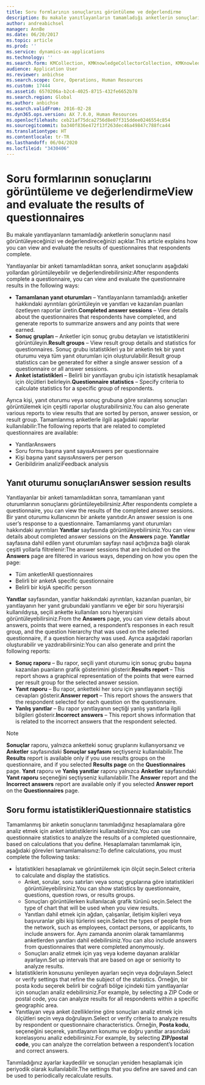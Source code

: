 ```yaml
---
title: Soru formlarının sonuçlarını görüntüleme ve değerlendirme
description: Bu makale yanıtlayanların tamamladığı anketlerin sonuçlarını nasıl görüntüleyeceğinizi ve değerlendireceğinizi açıklar.
author: andreabichsel
manager: AnnBe
ms.date: 06/20/2017
ms.topic: article
ms.prod: ''
ms.service: dynamics-ax-applications
ms.technology: ''
ms.search.form: KMCollection, KMKnowledgeCollectorCollection, KMKnowledgeCollectorUserResults, HcmLearningWorkspace
audience: Application User
ms.reviewer: anbichse
ms.search.scope: Core, Operations, Human Resources
ms.custom: 17444
ms.assetid: 6570206a-b2c4-4025-8715-432fe6652b78
ms.search.region: Global
ms.author: anbichse
ms.search.validFrom: 2016-02-28
ms.dyn365.ops.version: AX 7.0.0, Human Resources
ms.openlocfilehash: ceb21af75dca2756d8e07f315ddee0246554c854
ms.sourcegitcommit: ba340f836e472f13f263dec46a49847c788fca44
ms.translationtype: HT
ms.contentlocale: tr-TR
ms.lasthandoff: 06/04/2020
ms.locfileid: "3430406"
---
```

# <a name="view-and-evaluate-the-results-of-questionnaires"></a><span data-ttu-id="73482-103">Soru formlarının sonuçlarını görüntüleme ve değerlendirme</span><span class="sxs-lookup"><span data-stu-id="73482-103">View and evaluate the results of questionnaires</span></span>

<span data-ttu-id="73482-104">Bu makale yanıtlayanların tamamladığı anketlerin sonuçlarını nasıl görüntüleyeceğinizi ve değerlendireceğinizi açıklar.</span><span class="sxs-lookup"><span data-stu-id="73482-104">This article explains how you can view and evaluate the results of questionnaires that respondents complete.</span></span> 

<span data-ttu-id="73482-105">Yanıtlayanlar bir anketi tamamladıktan sonra, anket sonuçlarını aşağıdaki yollardan görüntüleyebilir ve değerlendirebilirsiniz:</span><span class="sxs-lookup"><span data-stu-id="73482-105">After respondents complete a questionnaire, you can view and evaluate the questionnaire results in the following ways:</span></span>

-   <span data-ttu-id="73482-106">**Tamamlanan yanıt oturumları** – Yanıtlayanların tamamladığı anketler hakkındaki ayrıntıları görüntüleyin ve yanıtları ve kazanılan puanları özetleyen raporlar üretin.</span><span class="sxs-lookup"><span data-stu-id="73482-106">**Completed answer sessions** – View details about the questionnaires that respondents have completed, and generate reports to summarize answers and any points that were earned.</span></span>
-   <span data-ttu-id="73482-107">**Sonuç grupları** – Anketler için sonuç grubu detayları ve istatistiklerini görüntüleyin.</span><span class="sxs-lookup"><span data-stu-id="73482-107">**Result groups** – View result group details and statistics for questionnaires.</span></span> <span data-ttu-id="73482-108">Sonuç grubu istatistikleri ya bir anketin tek bir yanıt oturumu veya tüm yanıt oturumları için oluşturulabilir.</span><span class="sxs-lookup"><span data-stu-id="73482-108">Result group statistics can be generated for either a single answer session  of a questionnaire or all answer sessions.</span></span>
-   <span data-ttu-id="73482-109">**Anket istatistikleri** – Belirli bir yanıtlayan grubu için istatistik hesaplamak için ölçütleri belirleyin.</span><span class="sxs-lookup"><span data-stu-id="73482-109">**Questionnaire statistics** – Specify criteria to calculate statistics for a specific group of respondents.</span></span>

<span data-ttu-id="73482-110">Ayrıca kişi, yanıt oturumu veya sonuç grubuna göre sıralanmış sonuçları görüntülemek için çeşitli raporlar oluşturabilirsiniz.</span><span class="sxs-lookup"><span data-stu-id="73482-110">You can also generate various reports to view results that are sorted by person, answer session, or result group.</span></span> <span data-ttu-id="73482-111">Tamamlanmış anketlerle ilgili aşağıdaki raporlar kullanılabilir:</span><span class="sxs-lookup"><span data-stu-id="73482-111">The following reports that are related to completed questionnaires are available:</span></span>

-   <span data-ttu-id="73482-112">Yanıtlar</span><span class="sxs-lookup"><span data-stu-id="73482-112">Answers</span></span>
-   <span data-ttu-id="73482-113">Soru formu başına yanıt sayısı</span><span class="sxs-lookup"><span data-stu-id="73482-113">Answers per questionnaire</span></span>
-   <span data-ttu-id="73482-114">Kişi başına yanıt sayısı</span><span class="sxs-lookup"><span data-stu-id="73482-114">Answers per person</span></span>
-   <span data-ttu-id="73482-115">Geribildirim analizi</span><span class="sxs-lookup"><span data-stu-id="73482-115">Feedback analysis</span></span>

## <a name="answer-session-results"></a><span data-ttu-id="73482-116">Yanıt oturumu sonuçları</span><span class="sxs-lookup"><span data-stu-id="73482-116">Answer session results</span></span>

<span data-ttu-id="73482-117">Yanıtlayanlar bir anketi tamamladıktan sonra, tamamlanan yanıt oturumlarının sonuçlarını görüntüleyebilirsiniz.</span><span class="sxs-lookup"><span data-stu-id="73482-117">After respondents complete a questionnaire, you can view the results of the completed answer sessions.</span></span> <span data-ttu-id="73482-118">Bir yanıt oturumu kullanıcının bir ankete yanıtıdır.</span><span class="sxs-lookup"><span data-stu-id="73482-118">An answer session is one user’s response to a questionnaire.</span></span> <span data-ttu-id="73482-119">Tamamlanmış yanıt oturumları hakkındaki ayrıntıları **Yanıtlar** sayfasında görüntüleyebilirsiniz.</span><span class="sxs-lookup"><span data-stu-id="73482-119">You can view details about completed answer sessions on the **Answers** page.</span></span> <span data-ttu-id="73482-120"> **Yanıtlar** sayfasına dahil edilen yanıt oturumları sayfayı nasıl açtığınıza bağlı olarak çeşitli yollarla filtrelenir:</span><span class="sxs-lookup"><span data-stu-id="73482-120">The answer sessions that are included on the **Answers** page are filtered in various ways, depending on how you open the page:</span></span>

-   <span data-ttu-id="73482-121">Tüm anketler</span><span class="sxs-lookup"><span data-stu-id="73482-121">All questionnaires</span></span>
-   <span data-ttu-id="73482-122">Belirli bir anket</span><span class="sxs-lookup"><span data-stu-id="73482-122">A specific questionnaire</span></span>
-   <span data-ttu-id="73482-123">Belirli bir kişi</span><span class="sxs-lookup"><span data-stu-id="73482-123">A specific person</span></span>

<span data-ttu-id="73482-124">**Yanıtlar** sayfasından, yanıtlar hakkındaki ayrıntıları, kazanılan puanları, bir yanıtlayanın her yanıt grubundaki yanıtlarını ve eğer bir soru hiyerarşisi kullanıldıysa, seçili ankette kullanılan soru hiyerarşisini görüntüleyebilirsiniz.</span><span class="sxs-lookup"><span data-stu-id="73482-124">From the **Answers** page, you can view details about answers, points that were earned, a respondent’s responses in each result group, and the question hierarchy that was used on the selected questionnaire, if a question hierarchy was used.</span></span> <span data-ttu-id="73482-125">Ayrıca aşağıdaki raporları oluşturabilir ve yazdırabilirsiniz:</span><span class="sxs-lookup"><span data-stu-id="73482-125">You can also generate and print the following reports:</span></span>

-   <span data-ttu-id="73482-126">**Sonuç raporu** – Bu rapor, seçili yanıt oturumu için sonuç grubu başına kazanılan puanların grafik gösterimini gösterir.</span><span class="sxs-lookup"><span data-stu-id="73482-126">**Results report** – This report shows a graphical representation of the points that were earned per result group for the selected answer session.</span></span>
-   <span data-ttu-id="73482-127">**Yanıt raporu** – Bu rapor, anketteki her soru için yanıtlayanın seçtiği cevapları gösterir.</span><span class="sxs-lookup"><span data-stu-id="73482-127">**Answer report** – This report shows the answers that the respondent selected for each question on the questionnaire.</span></span>
-   <span data-ttu-id="73482-128">**Yanlış yanıtlar** – Bu rapor yanıtlayanın seçtiği yanlış yanıtlarla ilgili bilgileri gösterir.</span><span class="sxs-lookup"><span data-stu-id="73482-128">**Incorrect answers** – This report shows information that is related to the incorrect answers that the respondent selected.</span></span>

> [!NOTE]
> <span data-ttu-id="73482-129">**Sonuçlar** raporu, yalnızca anketteki sonuç gruplarını kullanıyorsanız ve **Anketler** sayfasındaki **Sonuçlar sayfasını** seçtiyseniz kullanılabilir.</span><span class="sxs-lookup"><span data-stu-id="73482-129">The **Results** report is available only if you use results groups on the questionnaire, and if you selected **Results page** on the **Questionnaires** page.</span></span> <span data-ttu-id="73482-130">**Yanıt** raporu ve **Yanlış yanıtlar** raporu yalnızca **Anketler** sayfasındaki **Yanıt raporu** seçeneğini seçtiyseniz kullanılabilir.</span><span class="sxs-lookup"><span data-stu-id="73482-130">The **Answer** report and the **Incorrect answers** report are available only if you selected **Answer report** on the **Questionnaires** page.</span></span>

## <a name="questionnaire-statistics"></a><span data-ttu-id="73482-131">Soru formu istatistikleri</span><span class="sxs-lookup"><span data-stu-id="73482-131">Questionnaire statistics</span></span>

<span data-ttu-id="73482-132">Tamamlanmış bir anketin sonuçlarını tanımladığınız hesaplamalara göre analiz etmek için anket istatistiklerini kullanabilirsiniz.</span><span class="sxs-lookup"><span data-stu-id="73482-132">You can use questionnaire statistics to analyze the results of a completed questionnaire, based on calculations that you define.</span></span> <span data-ttu-id="73482-133">Hesaplamaları tanımlamak için, aşağıdaki görevleri tamamlamalısınız:</span><span class="sxs-lookup"><span data-stu-id="73482-133">To define calculations, you must complete the following tasks:</span></span>

-   <span data-ttu-id="73482-134">İstatistikleri hesaplamak ve görüntülemek için ölçüt seçin.</span><span class="sxs-lookup"><span data-stu-id="73482-134">Select criteria to calculate and display the statistics.</span></span>
    -   <span data-ttu-id="73482-135">Anket, sorular, soru satırları veya sonuç gruplarına göre istatistikleri görüntüleyebilirsiniz.</span><span class="sxs-lookup"><span data-stu-id="73482-135">You can show statistics by questionnaire, questions, question rows, or results groups.</span></span>
    -   <span data-ttu-id="73482-136">Sonuçları görüntülerken kullanılacak grafik türünü seçin.</span><span class="sxs-lookup"><span data-stu-id="73482-136">Select the type of chart that will be used when you view results.</span></span>
    -   <span data-ttu-id="73482-137">Yanıtları dahil etmek için ağdan, çalışanlar, iletişim kişileri veya başvuranlar gibi kişi türlerini seçin.</span><span class="sxs-lookup"><span data-stu-id="73482-137">Select the types of people from the network, such as employees, contact persons, or applicants, to include answers for.</span></span> <span data-ttu-id="73482-138">Aynı zamanda anonim olarak tamamlanmış anketlerden yanıtları dahil edebilirsiniz.</span><span class="sxs-lookup"><span data-stu-id="73482-138">You can also include answers from questionnaires that were completed anonymously.</span></span>
    -   <span data-ttu-id="73482-139">Sonuçları analiz etmek için yaş veya kıdeme dayanan aralıklar ayarlayın.</span><span class="sxs-lookup"><span data-stu-id="73482-139">Set up intervals that are based on age or seniority to analyze results.</span></span>
-   <span data-ttu-id="73482-140">İstatistiklerin konusunu yenileyen ayarları seçin veya doğrulayın.</span><span class="sxs-lookup"><span data-stu-id="73482-140">Select or verify settings that refine the subject of the statistics.</span></span> <span data-ttu-id="73482-141">Örneğin, bir posta kodu seçerek belirli bir coğrafi bölge içindeki tüm yanıtlayanlar için sonuçları analiz edebilirsiniz.</span><span class="sxs-lookup"><span data-stu-id="73482-141">For example, by selecting a ZIP Code or postal code, you can analyze results for all respondents within a specific geographic area.</span></span>
-   <span data-ttu-id="73482-142">Yanıtlayan veya anket özelliklerine göre sonuçları analiz etmek için ölçütleri seçin veya doğrulayın.</span><span class="sxs-lookup"><span data-stu-id="73482-142">Select or verify criteria to analyze results by respondent or questionnaire characteristics.</span></span> <span data-ttu-id="73482-143">Örneğin, **Posta kodu**, seçeneğini seçerek, yanıtlayanın konumu ve doğru yanıtlar arasındaki korelasyonu analiz edebilirsiniz.</span><span class="sxs-lookup"><span data-stu-id="73482-143">For example, by selecting **ZIP/postal code**, you can analyze the correlation between a respondent’s location and correct answers.</span></span>

<span data-ttu-id="73482-144">Tanımladığınız ayarlar kaydedilir ve sonuçları yeniden hesaplamak için periyodik olarak kullanılabilir.</span><span class="sxs-lookup"><span data-stu-id="73482-144">The settings that you define are saved and can be used to periodically recalculate results.</span></span>